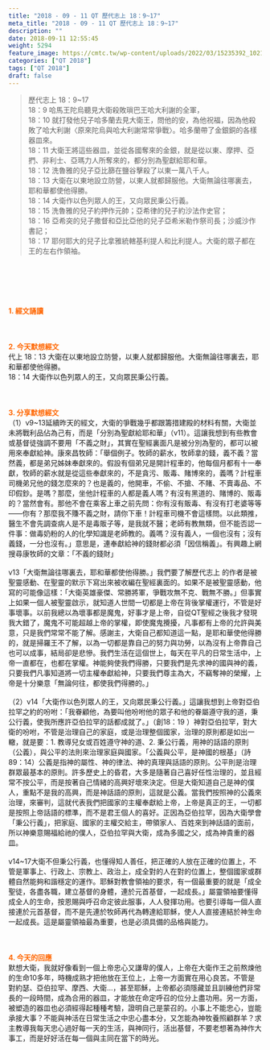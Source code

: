 ```yaml
---
title: "2018 - 09 - 11 QT 歷代志上 18：9~17"
meta_title: "2018 - 09 - 11 QT 歷代志上 18：9~17"
description: ""
date: 2018-09-11 12:55:45
weight: 5294
feature_image: https://cmtc.tw/wp-content/uploads/2022/03/15235392_10211799862337740_180693556567566654_o-1.webp
categories: ["QT 2018"]
tags: ["QT 2018"]
draft: false
---
```


<blockquote>歷代志上 18：9~17<br />
18：9 哈馬王陀烏聽見大衛殺敗瑣巴王哈大利謝的全軍，<br />
18：10 就打發他兒子哈多蘭去見大衛王，問他的安，為他祝福，因為他殺敗了哈大利謝〈原來陀烏與哈大利謝常常爭戰〉。哈多蘭帶了金銀銅的各樣器皿來。<br />
18：11 大衛王將這些器皿，並從各國奪來的金銀，就是從以東、摩押、亞捫、非利士、亞瑪力人所奪來的，都分別為聖獻給耶和華。<br />
18：12 洗魯雅的兒子亞比篩在鹽谷擊殺了以東一萬八千人。<br />
18：13 大衛在以東地設立防營，以東人就都歸服他。大衛無論往哪裏去，耶和華都使他得勝。<br />
18：14 大衛作以色列眾人的王，又向眾民秉公行義。<br />
18：15 洗魯雅的兒子約押作元帥；亞希律的兒子約沙法作史官；<br />
18：16 亞希突的兒子撒督和亞比亞他的兒子亞希米勒作祭司長；沙威沙作書記；<br />
18：17 耶何耶大的兒子比拿雅統轄基利提人和比利提人。大衛的眾子都在王的左右作領袖。</blockquote><br />
&nbsp;<br />
<br />
&nbsp;<br />
<br />
<span style="color: #ff6600;"><strong>1. </strong><strong>經文誦讀</strong></span><br />
<br />
<span style="color: #ff6600;"><strong> </strong></span><br />
<br />
<span style="color: #ff6600;"><strong>2. 今天默想</strong><strong>經文<br />
</strong></span>代上 18：13 大衛在以東地設立防營，以東人就都歸服他。大衛無論往哪裏去，耶和華都使他得勝。<br />
18：14 大衛作以色列眾人的王，又向眾民秉公行義。<br />
<br />
&nbsp;<br />
<br />
<span style="color: #ff6600;"><strong>3. 分享默想經文<br />
</strong></span>（1）v9~13延續昨天的經文，大衛的爭戰幾乎都跟籌措建殿的材料有關，大衛並未將戰利品佔為己有，而是「分別為聖獻給耶和華」（v11）。這讓我想到有些教會或基督徒強調不要用「不義之財」，其實在聖經裏面凡是被分別為聖的，都可以被用來奉獻給神。康來昌牧師：「舉個例子。牧師的薪水，牧師拿的錢，義不義？當然義，都是弟兄姊妹奉獻來的。假設有個弟兄是開計程車的，他每個月都有十一奉獻，牧師的薪水就是從這些奉獻來的，不是貪污、販毒、賭博來的，義嗎？計程車司機弟兄他的錢怎麼來的？也是義的，他開車，不偷、不搶、不賭、不賣毒品、不印假鈔。是嗎？那麼，坐他計程車的人都是義人嗎？有沒有黑道的、賭博的、販毒的？當然會有。那他不會在乘客上車之前先問：你有沒有販毒、有沒有打老婆等等——你有？那麼我不賺不義之財，請你下車！計程車司機不會這樣問。以此類推，醫生不會先調查病人是不是毒販子等，是我就不醫；老師有教無類，但不能否認一件事：做毒奶粉的人的化學知識是老師教的。義嗎？沒有義人，一個也沒有；沒有義錢，一分也沒有。」意思是，連奉獻給神的錢財都必須「因信稱義」。有興趣上網搜尋康牧師的文章：「不義的錢財」<br />
<br />
v13「大衛無論往哪裏去，耶和華都使他得勝。」我們要了解歷代志上 的作者是被聖靈感動、在聖靈的默示下寫出來被收編在聖經裏面的。如果不是被聖靈感動，他寫的可能像這樣：「大衛英雄豪傑、常勝將軍，爭戰攻無不克、戰無不勝。」但事實上如果一個人被聖靈啟示，就知道人世間一切都是上帝在背後掌權運行，不管是好事壞事。以前我總以為壞事都是魔鬼，好事才是上帝，自從QT聖經之後我才發現我大錯了，魔鬼不可能超越上帝的掌權，即使魔鬼攪擾，凡事都有上帝的允許與美意，只是我們常常不能了解。感謝主，大衛自己都知道這一點，是耶和華使他得勝的，就是掃羅王不了解，以為一切都是靠自己的努力與功勞，以為沒有上帝靠自己也可以成事，結局卻是悲慘。我們生活在這個世上，每天在平凡的日常生活中，上帝一直都在，也都在掌權。神能夠使我們得勝，只要我們是先求神的國與神的義，只要我們凡事知道將一切主權奉獻給神，只要我們尊主為大，不竊奪神的榮耀，上帝是十分樂意「無論何往，都使我們得勝的。」<br />
<br />
（2）v14「大衛作以色列眾人的王，又向眾民秉公行義。」這讓我想到上帝對亞伯拉罕之約的吩咐：「我眷顧他，為要叫他吩咐他的眾子和他的眷屬遵守我的道，秉公行義，使我所應許亞伯拉罕的話都成就了。」（創18：19 ）神對亞伯拉罕，對大衛的吩咐，不管是治理自己的家庭，或是治理整個國家，治理的原則都是如出一轍，就是要：1. 教導兒女或百姓遵守神的道、2. 秉公行義，用神的話語的原則（公義），與公平的法則來治理家庭與國家。「公義與公平，是神國的根基」（詩89：14）公義是指神的屬性、神的律法、神的真理與話語的原則。公平則是治理群眾最基本的原則。許多歷史上的昏君，大多是隨著自己喜好任性治理的，並且經常不按公平，而是按著自己情緒的高興好壞來決定。但是大衛知道自己是神的僕人，重點不是我的高興，而是神話語的原則，這就是公義。當我們按照神的公義來治理，來審判，這就代表我們把國家的主權奉獻給上帝，上帝是真正的王，一切都是按照上帝話語的標準，而不是君王個人的喜好。正因為亞伯拉罕，因為大衛學會「秉公行義」，把家庭、國家的主權交給主，帶領家人、百姓來到神話語的面前，所以神樂意賜福給祂的僕人，亞伯拉罕與大衛，成為多國之父，成為神貴重的器皿。<br />
<br />
v14~17大衛不但秉公行義，也懂得知人善任，把正確的人放在正確的位置上，不管是軍事上、行政上、宗教上、政治上，成全對的人在對的位置上，整個國家或群體自然能夠和諧穩定的運作。耶穌對教會領袖的要求，有一個最重要的就是「成全聖徒，各盡各職，建立基督的身體，連於元首基督，一起成長。」屬靈領袖要懂得成全人的生命，按恩賜與呼召命定彼此服事，人人發揮功用。也要引導每一個人直接連於元首基督，而不是先連於牧師再代為轉達給耶穌，使人人直接連結於神生命一起成長。這是屬靈領袖最為重要，也是必須具備的品格與能力。<br />
<br />
&nbsp;<br />
<br />
<span style="color: #ff6600;"><strong>4. 今天的回應<br />
</strong></span>默想大衛，我就好像看到一個上帝忠心又謙卑的僕人，上帝在大衛作王之前熬煉他的生命10多年，時機成熟才把他放在王位上，上帝一方面實在用心良苦。不管是對約瑟、亞伯拉罕、摩西、大衛…，甚至耶穌，上帝都必須隱藏並且訓練他們非常長的一段時間，成為合用的器皿，才能放在命定呼召的位分上盡功用。另一方面，被塑造的器皿也必須經得起種種考驗，證明自己是蒙召的。小事上不能忠心，豈能承接大事？不能與神活在日常生活之中忠心盡本分，又怎能為神牧養照顧群羊？求主教導我每天忠心過好每一天的生活，與神同行，活出基督，不要老想著為神作大事工，而是好好活在每一個與主同在當下的時光。
        